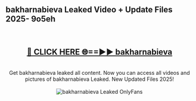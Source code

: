 <h2>bakharnabieva Leaked Video + Update Files 2025- 9o5eh</h2>
<br>
<div align="center">
<h2><a href="https://libra.edu.pl?bakharnabieva" rel="nofollow">🔴 CLICK HERE 🌐==►► bakharnabieva</a></h2>
<br>
Get bakharnabieva leaked all content. Now you can access all videos and pictures of bakharnabieva Leaked. New Updated Files 2025!
<br>
<br>
<a href="https://libra.edu.pl?bakharnabieva" rel="nofollow" data-target="animated-image.originalLink"><img src="https://i.ibb.co.com/WyWwxjT/player-gif2.gif" alt="bakharnabieva Leaked OnlyFans" style="max-width: 100%; display: inline-block;" data-target="animated-image.originalImage"></a>
</div>
<br>